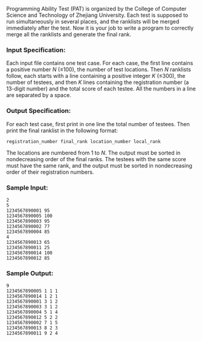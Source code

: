 Programming Ability Test (PAT) is organized by the College of Computer Science and Technology of Zhejiang University. Each test is supposed to run simultaneously in several places, and the ranklists will be merged immediately after the test. Now it is your job to write a program to correctly merge all the ranklists and generate the final rank.

### Input Specification:

Each input file contains one test case. For each case, the first line contains a positive number *N* (≤100), the number of test locations. Then *N* ranklists follow, each starts with a line containing a positive integer *K* (≤300), the number of testees, and then *K* lines containing the registration number (a 13-digit number) and the total score of each testee. All the numbers in a line are separated by a space.

### Output Specification:

For each test case, first print in one line the total number of testees. Then print the final ranklist in the following format:

```
registration_number final_rank location_number local_rank
```

The locations are numbered from 1 to *N*. The output must be sorted in nondecreasing order of the final ranks. The testees with the same score must have the same rank, and the output must be sorted in nondecreasing order of their registration numbers.

### Sample Input:

```in
2
5
1234567890001 95
1234567890005 100
1234567890003 95
1234567890002 77
1234567890004 85
4
1234567890013 65
1234567890011 25
1234567890014 100
1234567890012 85
```

### Sample Output:

```out
9
1234567890005 1 1 1
1234567890014 1 2 1
1234567890001 3 1 2
1234567890003 3 1 2
1234567890004 5 1 4
1234567890012 5 2 2
1234567890002 7 1 5
1234567890013 8 2 3
1234567890011 9 2 4
```